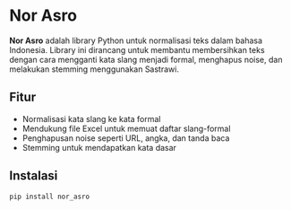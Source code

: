 # Nor Asro

**Nor Asro** adalah library Python untuk normalisasi teks dalam bahasa Indonesia. Library ini dirancang untuk membantu membersihkan teks dengan cara mengganti kata slang menjadi formal, menghapus noise, dan melakukan stemming menggunakan Sastrawi.

## Fitur

- Normalisasi kata slang ke kata formal
- Mendukung file Excel untuk memuat daftar slang-formal
- Penghapusan noise seperti URL, angka, dan tanda baca
- Stemming untuk mendapatkan kata dasar

## Instalasi

```bash
pip install nor_asro
